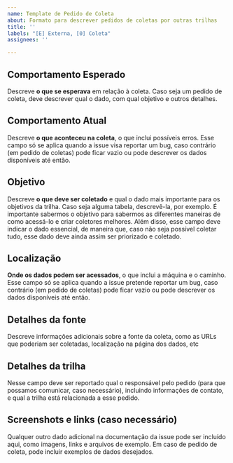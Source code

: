 ```yaml
---
name: Template de Pedido de Coleta
about: Formato para descrever pedidos de coletas por outras trilhas
title: ''
labels: "[E] Externa, [0] Coleta"
assignees: ''

---
```


## Comportamento Esperado
Descreve **o que se esperava** em relação à coleta. Caso seja um pedido de coleta, deve descrever qual o dado, com qual objetivo e outros detalhes.

## Comportamento Atual
Descreve **o que aconteceu na coleta**, o que inclui possíveis erros. Esse campo só se aplica quando a issue visa reportar um bug, caso contrário (em pedido de coletas) pode ficar vazio ou pode descrever os dados disponíveis até então.

## Objetivo 
Descreve **o que deve ser coletado** e qual o dado mais importante para os objetivos da trilha. Caso seja alguma tabela, descrevê-la, por exemplo. É importante sabermos o objetivo para sabermos as diferentes maneiras de como acessá-lo e criar coletores melhores. Além disso, esse campo deve indicar o dado essencial, de maneira que, caso não seja possível coletar tudo, esse dado deve ainda assim ser priorizado e coletado.

## Localização
**Onde os dados podem ser acessados**, o que inclui a máquina e o caminho. Esse campo só se aplica quando a issue pretende reportar um bug, caso contrário (em pedido de coletas) pode ficar vazio ou pode descrever os dados disponíveis até então.

## Detalhes da fonte
Descreve informações adicionais sobre a fonte da coleta, como as URLs que poderiam ser coletadas, localização na página dos dados, etc

## Detalhes da trilha
Nesse campo deve ser reportado qual o responsável pelo pedido (para que possamos comunicar, caso necessário), incluindo informações de contato, e qual a trilha está relacionada a esse pedido.

## Screenshots e links (caso necessário)
Qualquer outro dado adicional na documentação da issue pode ser incluído aqui, como imagens, links e arquivos de exemplo. Em caso de pedido de coleta, pode incluir exemplos de dados desejados.
